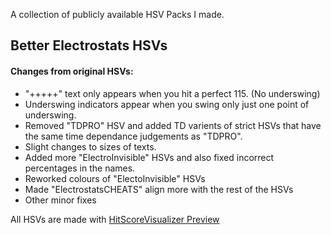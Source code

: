 A collection of publicly available HSV Packs I made.

## Better Electrostats HSVs
#### Changes from original HSVs:
- "+++++" text only appears when you hit a perfect 115. (No underswing)
- Underswing indicators appear when you swing only just one point of underswing.
- Removed "TDPRO" HSV and added TD varients of strict HSVs that have the same time dependance judgements as "TDPRO".
- Slight changes to sizes of texts.
- Added more "ElectroInvisible" HSVs and also fixed incorrect percentages in the names.
- Reworked colours of "ElectoInvisible" HSVs
- Made "ElectrostatsCHEATS" align more with the rest of the HSVs
- Other minor fixes

[markdown-cheatsheet]: https://github.com/im-luka/markdown-cheatsheet
[docs]: https://github.com/adam-p/markdown-here

All HSVs are made with [HitScoreVisualizer Preview](https://hsv-preview.netlify.app/)
